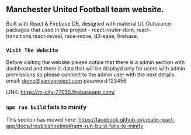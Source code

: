 

## Manchester United Football team website.

Built with React & Firebase DB, designed with material UI.
Outsource packages that used in the project - react-router-dom, react-transitions,react-reveal, race-move, d3-ease, firebase.

### `Visit The Website`

Before visiting the website please notice that there is a admin section with dashboard and there is data that will be displayd only for users with admin premissions so please connect to the admin user with the next details:
email: demo@yanivproject.com
password:123456

LINK:
https://m-city-77035.firebaseapp.com/
### `npm run build` fails to minify

This section has moved here: https://facebook.github.io/create-react-app/docs/troubleshooting#npm-run-build-fails-to-minify
